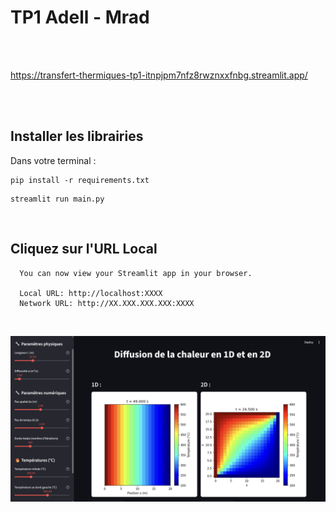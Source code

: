 # TP1 Adell - Mrad
<br><br>


https://transfert-thermiques-tp1-itnpjpm7nfz8rwznxxfnbg.streamlit.app/


<br><br>

## Installer les librairies
Dans votre terminal :
```
pip install -r requirements.txt
```

```
streamlit run main.py
```
<br>

## Cliquez sur l'URL Local
```
  You can now view your Streamlit app in your browser.

  Local URL: http://localhost:XXXX
  Network URL: http://XX.XXX.XXX.XXX:XXXX
```
<br>


![Texte alternatif](pictures/appstreamlit.png)



